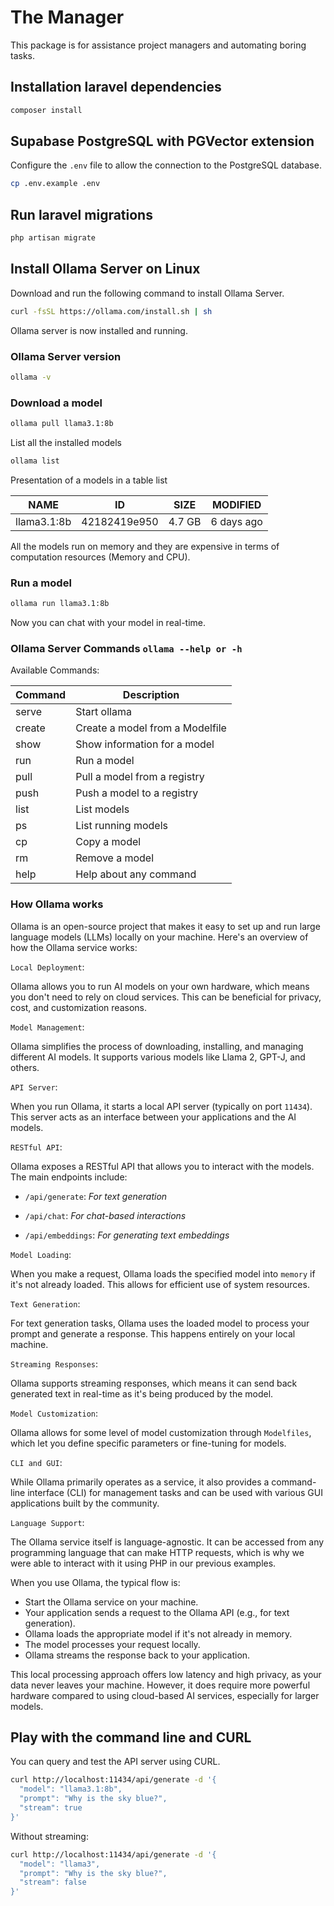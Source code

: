 # The Manager

This package is for assistance project managers and automating boring tasks.

## Installation laravel dependencies

```bash
composer install
```

## Supabase PostgreSQL with PGVector extension

Configure the `.env` file to allow the connection to the PostgreSQL database.

```bash
cp .env.example .env
```

## Run laravel migrations

```bash
php artisan migrate
```

## Install Ollama Server on Linux

Download and run the following command to install Ollama Server.

```bash
curl -fsSL https://ollama.com/install.sh | sh
```

Ollama server is now installed and running.

### Ollama Server version

```bash
ollama -v
```

### Download a model

```bash
ollama pull llama3.1:8b
```

List all the installed models

```bash
ollama list
```

Presentation of a models in a table list

| NAME        | ID           | SIZE   | MODIFIED   |
| ----------- | ------------ | ------ | ---------- |
| llama3.1:8b | 42182419e950 | 4.7 GB | 6 days ago |

All the models run on memory and they are expensive in terms of computation resources (Memory and CPU).

### Run a model

```bash
ollama run llama3.1:8b
```

Now you can chat with your model in real-time.

### Ollama Server Commands `ollama --help or -h`

Available Commands:

| Command | Description |
|---|---|
| serve | Start ollama |
| create | Create a model from a Modelfile |
| show | Show information for a model |
| run | Run a model |
| pull | Pull a model from a registry |
| push | Push a model to a registry |
| list | List models |
| ps | List running models |
| cp | Copy a model |
| rm | Remove a model |
| help | Help about any command |

### How Ollama works

Ollama is an open-source project that makes it easy to set up and run large language models (LLMs) locally on your machine.
Here's an overview of how the Ollama service works:

`Local Deployment`:

Ollama allows you to run AI models on your own hardware, which means you don't need to rely on cloud services. This can be beneficial for privacy, cost, and customization reasons.

`Model Management`:

Ollama simplifies the process of downloading, installing, and managing different AI models. It supports various models like Llama 2, GPT-J, and others.

`API Server`:

When you run Ollama, it starts a local API server (typically on port `11434`). This server acts as an interface between your applications and the AI models.

`RESTful API`:

Ollama exposes a RESTful API that allows you to interact with the models. The main endpoints include:

- `/api/generate`: *For text generation*

- `/api/chat`: *For chat-based interactions*

- `/api/embeddings`: *For generating text embeddings*

`Model Loading`:

When you make a request, Ollama loads the specified model into `memory` if it's not already loaded. This allows for efficient use of system resources.

`Text Generation`:

For text generation tasks, Ollama uses the loaded model to process your prompt and generate a response. This happens entirely on your local machine.

`Streaming Responses`:

Ollama supports streaming responses, which means it can send back generated text in real-time as it's being produced by the model.

`Model Customization`:

Ollama allows for some level of model customization through `Modelfiles`, which let you define specific parameters or fine-tuning for models.

`CLI and GUI`:

While Ollama primarily operates as a service, it also provides a command-line interface (CLI) for management tasks and can be used with various GUI applications built by the community.

`Language Support`:

The Ollama service itself is language-agnostic. It can be accessed from any programming language that can make HTTP requests, which is why we were able to interact with it using PHP in our previous examples.

When you use Ollama, the typical flow is:

- Start the Ollama service on your machine.
- Your application sends a request to the Ollama API (e.g., for text generation).
- Ollama loads the appropriate model if it's not already in memory.
- The model processes your request locally.
- Ollama streams the response back to your application.

This local processing approach offers low latency and high privacy, as your data never leaves your machine. However, it does require more powerful hardware compared to using cloud-based AI services, especially for larger models.

## Play with the command line and CURL

You can query and test the API server using CURL.

```bash
curl http://localhost:11434/api/generate -d '{
  "model": "llama3.1:8b",
  "prompt": "Why is the sky blue?",
  "stream": true
}'
```

Without streaming:

```bash
curl http://localhost:11434/api/generate -d '{
  "model": "llama3",
  "prompt": "Why is the sky blue?",
  "stream": false
}'
```
